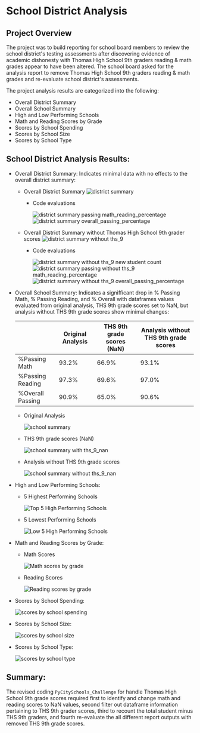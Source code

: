 # School District Analysis

## Project Overview
The project was to build reporting for school board members to review the school district's testing assessments after discovering evidence of academic dishonesty with Thomas High School 9th graders reading & math grades appear to have been altered. The school board asked for the analysis report to remove Thomas High School 9th graders reading & math grades and re-evaluate school district's assessments.

The project analysis results are categorized into the following:
  - Overall District Summary
  - Overall School Summary
  - High and Low Performing Schools
  - Math and Reading Scores by Grade
  - Scores by School Spending
  - Scores by School Size
  - Scores by School Type

## School District Analysis Results:
  - Overall District Summary:
    Indicates minimal data with no effects to the overall district summary:
    
    - Overall District Summary
    ![district summary](https://user-images.githubusercontent.com/92836648/143784006-f50c9501-99a5-4c87-ae83-58a89b858773.png)
    
      - Code evaluations
        
        ![district summary passing math_reading_percentage](https://user-images.githubusercontent.com/92836648/143784789-d4c1ae36-04b4-42d3-9e3f-7eb05aba3e35.png)
        ![district summary overall_passing_percentage](https://user-images.githubusercontent.com/92836648/143784788-a3dcb99b-a0d3-427f-90f3-141712d6b430.png)
      
    - Overall District Summary without Thomas High School 9th grader scores
    ![district summary without ths_9](https://user-images.githubusercontent.com/92836648/143784469-9f722a15-9033-49cd-8776-9a5795d8d89d.png)
    
      - Code evaluations
        
        ![district summary without ths_9 new student count](https://user-images.githubusercontent.com/92836648/143784792-0207778e-225d-46b6-a851-b4bcc2585ea6.png)
        ![district summary passing without ths_9 math_reading_percentage](https://user-images.githubusercontent.com/92836648/143784791-7960acc4-df19-430d-ab39-1074086dceec.png)
        ![district summary without ths_9 overall_passing_percentage](https://user-images.githubusercontent.com/92836648/143784793-2c8e6332-820b-4b9e-bc69-f16c794875f1.png)
        
  - Overall School Summary:
    Indicates a signifficant drop in % Passing Math, % Passing Reading, and % Overall with dataframes values evaluated from original analysis, THS 9th grade scores set to NaN,
    but analysis without THS 9th grade scores show minimal changes:
    
      |               | Original Analysis | THS 9th grade scores (NaN)  | Analysis without THS 9th grade scores |
      |---------------|-------------------|-----------------------------|---------------------------------------|
      |%Passing Math    | 93.2% | 66.9% | 93.1% |
      |%Passing Reading | 97.3% | 69.6% | 97.0% |
      |%Overall Passing | 90.9% | 65.0% | 90.6% |

      - Original Analysis
      
        ![school summary](https://user-images.githubusercontent.com/92836648/143785727-d953082e-ddce-45cb-bc8e-07a10de97f42.png)
        
      - THS 9th grade scores (NaN)

        ![school summary with ths_9_nan](https://user-images.githubusercontent.com/92836648/143785725-09d05c59-8e94-45c7-a58f-e75a664fec2d.png)
        
      - Analysis without THS 9th grade scores
      
        ![school summary without ths_9_nan](https://user-images.githubusercontent.com/92836648/143785726-b7c04231-a871-4f28-9459-873668c0189c.png)
        
   - High and Low Performing Schools:

      - 5 Highest Performing Schools
        
        ![Top 5 High Performing Schools](https://user-images.githubusercontent.com/92836648/143786938-9f2a40de-8a07-4b70-b7ff-8aaad8987a76.png)

      - 5 Lowest Performing Schools

        ![Low 5 High Performing Schools](https://user-images.githubusercontent.com/92836648/143786943-ef8a20b9-4505-42f9-9d35-891e6ae039fd.png)
        
   - Math and Reading Scores by Grade:

      - Math Scores

        ![Math scores by grade](https://user-images.githubusercontent.com/92836648/143787084-41bfe3a7-8344-4c9e-836e-c9c77c0f80db.png)
        
      - Reading Scores

        ![Reading scores by grade](https://user-images.githubusercontent.com/92836648/143787089-3ebc6c06-be5f-4c90-b1b5-0573ce60d598.png)
        
   - Scores by School Spending:

        ![scores by school spending](https://user-images.githubusercontent.com/92836648/143786947-f721ea5b-35f8-4ea1-ac9d-f7196b90941c.png)
        
   - Scores by School Size:

        ![scores by school size](https://user-images.githubusercontent.com/92836648/143786946-0b3077f8-88f4-4137-a66c-4039185e5c44.png)
        
   - Scores by School Type:
        
        ![scores by school type](https://user-images.githubusercontent.com/92836648/143786948-8ce4b7e7-6851-4f09-ac4f-5bccafe3bbbd.png)


## Summary:
The revised coding `PyCitySchools_Challenge` for handle Thomas High School 9th grade scores required first to identify and change math and reading scores to NaN values, second filter out dataframe information pertaining to THS 9th grader scores, third to recount the total student minus THS 9th graders, and fourth re-evaluate the all different report outputs with removed THS 9th grade scores.
